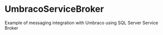 # UmbracoServiceBroker
Example of messaging integration with Umbraco using SQL Server Service Broker
